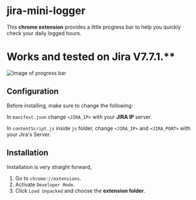 # jira-mini-logger
This **chrome extension** provides a little progress bar to help you quickly check your daily logged hours.
# Works and tested on Jira V7.7.1.**

![Image of progress bar](https://i.redd.it/ifk9ole1v5s51.jpg)

## Configuration

Before installing, make sure to change the following:

In `manifest.json` change `<JIRA_IP>` with your **JIRA IP** server.

In `contentScript.js` inside `js` folder, change `<JIRA_IP>` and `<JIRA_PORT>` with your Jira's Server.

## Installation

Installation is very straight forward,
1. Go to `chrome://extensions`.
2. Activate `Developer Mode`.
3. Click `Load Unpacked` and choose the **extension folder**.
